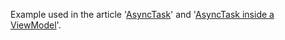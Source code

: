 Example used in the article '[AsyncTask][asynctask]' and '[AsyncTask inside a ViewModel][asynctask-inside-viewmodel]'.

[asynctask]: https://syrop.github.io/jekyll/update/2019/04/01/asynctask.html
[asynctask-inside-viewmodel]: https://syrop.github.io/jekyll/update/2019/04/01/asynctask-inside-viewmodel.html
